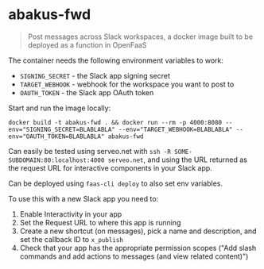 # abakus-fwd

> Post messages across Slack workspaces, a docker image built to be deployed as a function in OpenFaaS

The container needs the following environment variables to work:
 * `SIGNING_SECRET` - the Slack app signing secret
 * `TARGET_WEBHOOK` - webhook for the workspace you want to post to
 * `OAUTH_TOKEN` - the Slack app OAuth token

Start and run the image locally: 
```
docker build -t abakus-fwd . && docker run --rm -p 4000:8080 --env="SIGNING_SECRET=BLABLABLA" --env="TARGET_WEBHOOK=BLABLABLA" --env="OAUTH_TOKEN=BLABLABLA" abakus-fwd
```
Can easily be tested using serveo.net with `ssh -R SOME-SUBDOMAIN:80:localhost:4000 serveo.net`, and using the URL returned as the request URL for interactive components in your Slack app.


Can be deployed using `faas-cli deploy` to also set env variables.


To use this with a new Slack app you need to:
1. Enable Interactivity in your app
2. Set the Request URL to where this app is running
3. Create a new shortcut (on messages), pick a name and description, and set the callback ID to `x_publish`
4. Check that your app has the appropriate permission scopes ("Add slash commands and add actions to messages (and view related content)")
